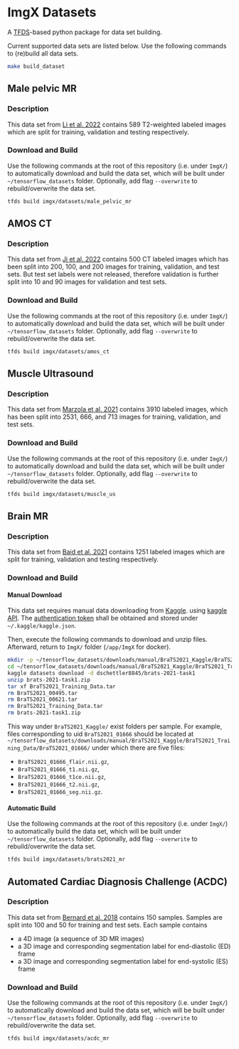 # ImgX Datasets

A [TFDS](https://www.tensorflow.org/datasets/add_dataset)-based python package for data set
building.

Current supported data sets are listed below. Use the following commands to (re)build all data sets.

```bash
make build_dataset
```

## Male pelvic MR

### Description

This data set from [Li et al. 2022](https://zenodo.org/record/7013610#.Y1U95-zMKrM) contains 589
T2-weighted labeled images which are split for training, validation and testing respectively.

### Download and Build

Use the following commands at the root of this repository (i.e. under `ImgX/`) to automatically
download and build the data set, which will be built under `~/tensorflow_datasets` folder.
Optionally, add flag `--overwrite` to rebuild/overwrite the data set.

```bash
tfds build imgx/datasets/male_pelvic_mr
```

## AMOS CT

### Description

This data set from [Ji et al. 2022](https://zenodo.org/record/7155725#.ZAN4BuzP2rO) contains 500 CT
labeled images which has been split into 200, 100, and 200 images for training, validation, and test
sets. But test set labels were not released, therefore validation is further split into 10 and 90
images for validation and test sets.

### Download and Build

Use the following commands at the root of this repository (i.e. under `ImgX/`) to automatically
download and build the data set, which will be built under `~/tensorflow_datasets` folder.
Optionally, add flag `--overwrite` to rebuild/overwrite the data set.

```bash
tfds build imgx/datasets/amos_ct
```

## Muscle Ultrasound

### Description

This data set from [Marzola et al. 2021](https://data.mendeley.com/datasets/3jykz7wz8d/1) contains
3910 labeled images, which has been split into 2531, 666, and 713 images for training, validation,
and test sets.

### Download and Build

Use the following commands at the root of this repository (i.e. under `ImgX/`) to automatically
download and build the data set, which will be built under `~/tensorflow_datasets` folder.
Optionally, add flag `--overwrite` to rebuild/overwrite the data set.

```bash
tfds build imgx/datasets/muscle_us
```

## Brain MR

### Description

This data set from [Baid et al. 2021](https://arxiv.org/abs/2107.02314) contains 1251 labeled images
which are split for training, validation and testing respectively.

### Download and Build

#### Manual Download

This data set requires manual data downloading from
[Kaggle](https://www.kaggle.com/datasets/dschettler8845/brats-2021-task1). using
[kaggle API](https://www.kaggle.com/docs/api). The
[authentication token](https://www.kaggle.com/docs/api#getting-started-installation-&-authentication)
shall be obtained and stored under `~/.kaggle/kaggle.json`.

Then, execute the following commands to download and unzip files. Afterward, return to `ImgX/`
folder (`/app/ImgX` for docker).

```bash
mkdir -p ~/tensorflow_datasets/downloads/manual/BraTS2021_Kaggle/BraTS2021_Training_Data/
cd ~/tensorflow_datasets/downloads/manual/BraTS2021_Kaggle/BraTS2021_Training_Data/
kaggle datasets download -d dschettler8845/brats-2021-task1
unzip brats-2021-task1.zip
tar xf BraTS2021_Training_Data.tar
rm BraTS2021_00495.tar
rm BraTS2021_00621.tar
rm BraTS2021_Training_Data.tar
rm brats-2021-task1.zip
```

This way under `BraTS2021_Kaggle/` exist folders per sample. For example, files corresponding to uid
`BraTS2021_01666` should be located at
`~/tensorflow_datasets/downloads/manual/BraTS2021_Kaggle/BraTS2021_Training_Data/BraTS2021_01666/`
under which there are five files:

- `BraTS2021_01666_flair.nii.gz`,
- `BraTS2021_01666_t1.nii.gz`,
- `BraTS2021_01666_t1ce.nii.gz`,
- `BraTS2021_01666_t2.nii.gz`,
- `BraTS2021_01666_seg.nii.gz`.

#### Automatic Build

Use the following commands at the root of this repository (i.e. under `ImgX/`) to automatically
build the data set, which will be built under `~/tensorflow_datasets` folder. Optionally, add flag
`--overwrite` to rebuild/overwrite the data set.

```bash
tfds build imgx/datasets/brats2021_mr
```

## Automated Cardiac Diagnosis Challenge (ACDC)

### Description

This data set from [Bernard et al. 2018](https://ieeexplore.ieee.org/document/8360453) contains 150
samples. Samples are split into 100 and 50 for training and test sets. Each sample contains

- a 4D image (a sequence of 3D MR images)
- a 3D image and corresponding segmentation label for end-diastolic (ED) frame
- a 3D image and corresponding segmentation label for end-systolic (ES) frame

### Download and Build

Use the following commands at the root of this repository (i.e. under `ImgX/`) to automatically
download and build the data set, which will be built under `~/tensorflow_datasets` folder.
Optionally, add flag `--overwrite` to rebuild/overwrite the data set.

```bash
tfds build imgx/datasets/acdc_mr
```
